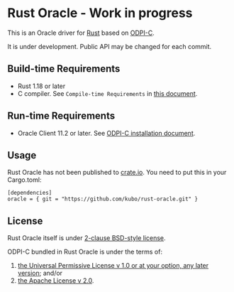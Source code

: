 # Rust Oracle - Work in progress

This is an Oracle driver for [Rust][] based on [ODPI-C][].

It is under development. Public API may be changed for each commit.

## Build-time Requirements

* Rust 1.18 or later
* C compiler. See `Compile-time Requirements` in [this document](https://docs.rs/crate/gcc/).

## Run-time Requirements

* Oracle Client 11.2 or later. See [ODPI-C installation document][].

## Usage

Rust Oracle has not been published to [crate.io](https://crates.io/).
You need to put this in your Cargo.toml:

```text
[dependencies]
oracle = { git = "https://github.com/kubo/rust-oracle.git" }
```

## License

Rust Oracle itself is under [2-clause BSD-style license](https://opensource.org/licenses/BSD-2-Clause).

ODPI-C bundled in Rust Oracle is under the terms of:

1. [the Universal Permissive License v 1.0 or at your option, any later version](http://oss.oracle.com/licenses/upl); and/or
2. [the Apache License v 2.0](http://www.apache.org/licenses/LICENSE-2.0). 

[Rust]:                 https://www.rust-lang.org/
[ODPI-C]:               https://oracle.github.io/odpi/
[ODPI-C installation document]: https://oracle.github.io/odpi/doc/installation.html

